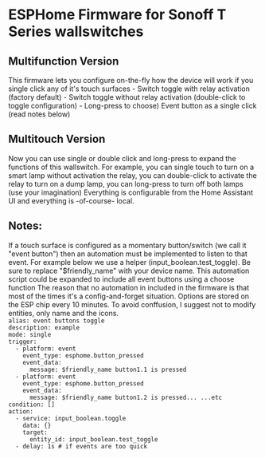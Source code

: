 <h1>ESPHome Firmware for Sonoff T Series wallswitches</h1>

<h2>Multifunction Version</h2>
This firmware lets you configure on-the-fly how the device will work if you single click any of it's touch surfaces
- Switch toggle with relay activation (factory default)
- Switch toggle without relay activation (double-click to toggle configuration)
- Long-press to choose) Event button as a single click (read notes below)

<h2>Multitouch Version</h2>
Now you can use single or double click and long-press to expand the functions of this wallswitch.
For example, you can single touch to turn on a smart lamp without activation the relay, you can double-click to activate the relay to turn on a dump lamp, you can long-press to turn off both lamps (use your imagination)
Everything is configurable from the Home Assistant UI and everything is -of-course- local.

<h2>Notes:</h2>
If a touch surface is configured as a momentary button/switch (we call it "event button") then an automation must be implemented to listen to that event.
For example below we use a helper (input_boolean.test_toggle). Be sure to replace "$friendly_name" with your device name.
This automation script could be expanded to include all event buttons using a choose function
The reason that no automation in included in the firmware is that most of the times it's a config-and-forget situation.
Options are stored on the ESP chip every 10 minutes.
To avoid conffusion, I suggest not to modify entities, only name and the icons.

<code>
alias: event buttons toggle
description: example
mode: single
trigger:
  - platform: event
    event_type: esphome.button_pressed
    event_data:
      message: $friendly_name button1.1 is pressed
  - platform: event
    event_type: esphome.button_pressed
    event_data:
      message: $friendly_name button1.2 is pressed... ...etc
condition: []
action:
  - service: input_boolean.toggle
    data: {}
    target:
      entity_id: input_boolean.test_toggle
  - delay: 1s # if events are too quick
</code>
